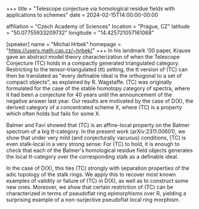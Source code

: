 +++
title = "Telescope conjecture via homological residue fields with applications to schemes"
date = 2024-02-15T14:00:00-00:00

affiliation = "Czech Academy of Sciences"
location = "Prague, CZ"
latitude = "50.07755933209732"
longitude = "14.425721057161068"

[speaker]
  name = "Michal Hrbek"
  homepage = "https://users.math.cas.cz/~hrbek/"
+++
In his landmark '00 paper, Krause gave an abstract model theory characterization of when the Telescope Conjecture (TC) holds in a compactly generated triangulated category. Restricting to the tensor-triangulated (tt) setting, the tt version of (TC) can then be translated as "every definable ideal is the orthogonal to a set of compact objects", as explained by R. Wagstaffe. (TC) was originally formulated for the case of the stable homotopy category of spectra, where it had been a conjecture for 40 years until the announcement of the negative answer last year. Our results are motivated by the case of D(X), the derived category of a concentrated scheme X, where (TC) is a property which often holds but fails for some X.

Balmer and Favi showed that (TC) is an affine-local property on the Balmer spectrum of a big tt-category. In the present work (arXiv:2311.00601), we show that under very mild (and conjecturally vacuous) conditions, (TC) is even stalk-local in a very strong sense: For (TC) to hold, it is enough to check that each of the Balmer's homological residue field objects generates the local tt-category over the corresponding stalk as a definable ideal.

In the case of D(X), this ties (TC) strongly with separation properties of the adic topology of the stalk rings. We apply this to recover most known examples of validity or failure of (TC) in D(X), as well as to construct some new ones. Moreover, we show that certain restriction of (TC) can be characterized in terms of pseudoflat ring epimorphisms over R, yielding a surprising example of a non-surjective pseudoflat local ring morphism.

